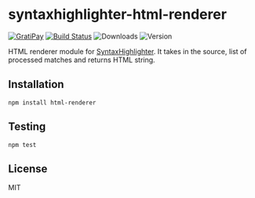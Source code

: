 # syntaxhighlighter-html-renderer

[![GratiPay](https://img.shields.io/gratipay/user/alexgorbatchev.svg)](https://gratipay.com/alexgorbatchev/)
[![Build Status](https://travis-ci.org/syntaxhighlighter/syntaxhighlighter-html-renderer.svg)](https://travis-ci.org/syntaxhighlighter/syntaxhighlighter-html-renderer)
![Downloads](https://img.shields.io/npm/dm/syntaxhighlighter-html-renderer.svg)
![Version](https://img.shields.io/npm/v/syntaxhighlighter-html-renderer.svg)

HTML renderer module for [SyntaxHighlighter](https://github.com/syntaxhighlighter/syntaxhighlighter). It takes in the source, list of processed matches and returns HTML string.

## Installation

```
npm install html-renderer
```

## Testing

```
npm test
```

## License

MIT
